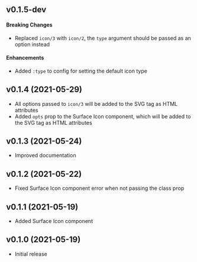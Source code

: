 ## v0.1.5-dev

#### Breaking Changes

- Replaced `icon/3` with `icon/2`, the `type` argument should be passed as an option instead

#### Enhancements

- Added `:type` to config for setting the default icon type

## v0.1.4 (2021-05-29)

- All options passed to `icon/3` will be added to the SVG tag as HTML attributes
- Added `opts` prop to the Surface Icon component, which will be added to the SVG tag as HTML attributes

## v0.1.3 (2021-05-24)

- Improved documentation

## v0.1.2 (2021-05-22)

- Fixed Surface Icon component error when not passing the class prop

## v0.1.1 (2021-05-19)

- Added Surface Icon component

## v0.1.0 (2021-05-19)

- Initial release

